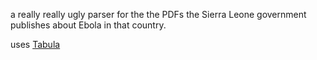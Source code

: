 a really really ugly parser for the the PDFs the Sierra Leone government publishes about Ebola in that country.

uses [Tabula](http://tabula.technology)